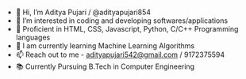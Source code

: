 - 👋 Hi, I’m Aditya Pujari / @adityapujari854
- 👀 I’m interested in coding and developing softwares/applications
- 🎯 Proficient in HTML, CSS, Javascript, Python, C/C++ Programming languages
- 🌱 I am currently learning Machine Learning Algorithms
- 📫 Reach out to me - adityapujari542@gmail.com / 9172375594
- 📚 Currently Pursuing B.Tech in Computer Engineering
<!---
adityapujari854/aditya pujari is a ✨ special ✨ repository because its `README.md` (this file) appears on your GitHub profile.
You can click the Preview link to take a look at your changes.
--->
